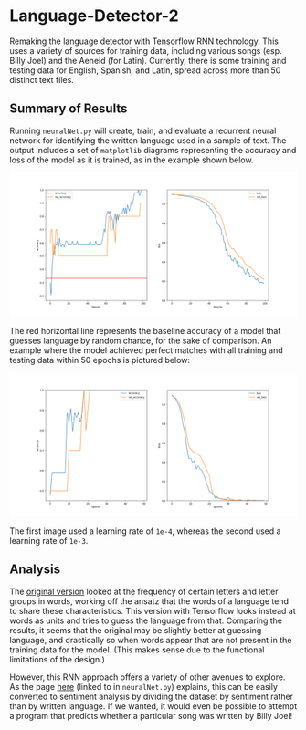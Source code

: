 # Language-Detector-2
 Remaking the language detector with Tensorflow RNN technology. This uses a variety of sources for training data, including various songs (esp. Billy Joel) and the Aeneid (for Latin). Currently, there is some training and testing data for English, Spanish, and Latin, spread across more than 50 distinct text files.

## Summary of Results

 Running `neuralNet.py` will create, train, and evaluate a recurrent neural network for identifying the written language used in a sample of text. The output includes a set of `matplotlib` diagrams representing the accuracy and loss of the model as it is trained, as in the example shown below.

 ![sample Image](sampleResults.png)

 The red horizontal line represents the baseline accuracy of a model that guesses language by random chance, for the sake of comparison. An example where the model achieved perfect matches with all training and testing data within 50 epochs is pictured below:

 ![sample Image 2](sampleResults2.png)

 The first image used a learning rate of `1e-4`, whereas the second used a learning rate of `1e-3`.

## Analysis

 The [original version](https://github.com/StardustGogeta/Language-Detector) looked at the frequency of certain letters and letter groups in words, working off the ansatz that the words of a language tend to share these characteristics. This version with Tensorflow looks instead at words as units and tries to guess the language from that. Comparing the results, it seems that the original may be slightly better at guessing language, and drastically so when words appear that are not present in the training data for the model. (This makes sense due to the functional limitations of the design.)
 
 However, this RNN approach offers a variety of other avenues to explore. As the page [here](https://www.tensorflow.org/tutorials/text/text_classification_rnn) (linked to in `neuralNet.py`) explains, this can be easily converted to sentiment analysis by dividing the dataset by sentiment rather than by written language. If we wanted, it would even be possible to attempt a program that predicts whether a particular song was written by Billy Joel!

